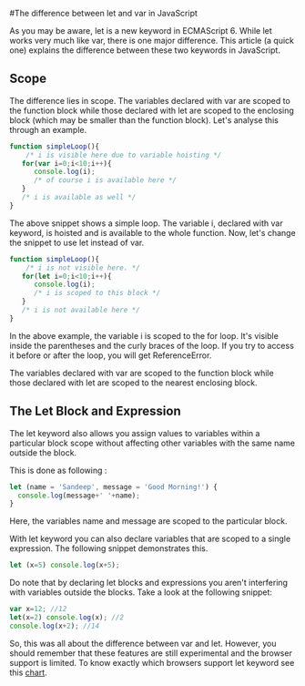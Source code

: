 
#The difference between let and var in JavaScript

As you may be aware, let is a new keyword in ECMAScript 6. While let works very much like var, there is one major difference. This article (a quick one) explains the difference between these two keywords in JavaScript.

## Scope
The difference lies in scope. The variables declared with var are scoped to the function block while those declared with let are scoped to the enclosing block (which may be smaller than the function block). Let's analyse this through an example.

```javascript
function simpleLoop(){
	/* i is visible here due to variable hoisting */
   for(var i=0;i<10;i++){
	  console.log(i);
	  /* of course i is available here */
   }
   /* i is available as well */
}
```

The above snippet shows a simple loop. The variable i, declared with var keyword, is hoisted and is available to the whole function. Now, let's change the snippet to use let instead of var.

```javascript
function simpleLoop(){
	/* i is not visible here. */
   for(let i=0;i<10;i++){
	  console.log(i);
	  /* i is scoped to this block */
   }
   /* i is not available here */
}
```

In the above example, the variable i is scoped to the for loop. It's visible inside the parentheses and the curly braces of the loop. If you try to access it before or after the loop, you will get ReferenceError.

The variables declared with var are scoped to the function block while those declared with let are scoped to the nearest enclosing block.

## The Let Block and Expression
The let keyword also allows you assign values to variables within a particular block scope without affecting other variables with the same name outside the block.

This is done as following :
```javascript
let (name = 'Sandeep', message = 'Good Morning!') {
  console.log(message+' '+name);
}
```
Here, the variables name and message are scoped to the particular block.

With let keyword you can also declare variables that are scoped to a single expression. The following snippet demonstrates this.

```javascript
let (x=5) console.log(x+5);
```

Do note that by declaring let blocks and expressions you aren't interfering with variables outside the blocks. Take a look at the following snippet:
```javascript
var x=12; //12
let(x=2) console.log(x); //2
console.log(x+2); //14
```
So, this was all about the difference between var and let. However, you should remember that these features are still experimental and the browser support is limited. To know exactly which browsers support let keyword see this [chart](http://kangax.github.io/compat-table/es6/).
